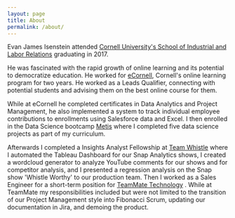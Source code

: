 ```yaml
---
layout: page
title: About
permalink: /about/
---
```


Evan James Isenstein attended [Cornell University's School of Industrial and Labor Relations](https://www.ilr.cornell.edu/) graduating in 2017. 

He was fascinated with the rapid growth of online learning and its potential to democratize education. He worked for [eCornell](https://www.ecornell.com/), Cornell's online learning program for two years. He worked as a Leads Qualifier, connecting with potential students and advising them on the best online course for them.

While at eCornell he completed certificates in Data Analytics and Project Management, he also implemented a system to track individual employee contributions to enrollments using Salesforce data and Excel. I then enrolled in the Data Science bootcamp [Metis](https://www.thisismetis.com/?gclid=Cj0KCQiAmL-ABhDFARIsAKywVafehItCX9Rx_Is6KMJpeVt2ROxlH3AaO5GLvlvLZwEonYzfLxjUQawaAhwrEALw_wcB) where I completed five data science projects as part of my curriculum.

Afterwards I completed a Insights Analyst Fellowship at [Team Whistle](https://teamwhistle.com/) where I automated the Tableau Dashboard for our Snap Analytics shows, I created a wordcloud generator to analyze YouTube comments for our shows and for competitor analysis, and I presented a regression analysis on the Snap show 'Whistle Worthy' to our production team. Then I worked as a Sales Engineer for a short-term position for [TeamMate Technology](https://www.teammatetechnology.com/) . While at TeamMate my responsibilities included but were not limited to the transition of our Project Management style into Fibonacci Scrum, updating our documentation in Jira, and demoing the product.     




<!-- This is the base Jekyll theme. You can find out more info about customizing your Jekyll theme, as well as basic Jekyll usage documentation at [jekyllrb.com](https://jekyllrb.com/)

You can find the source code for Minima at GitHub:
[jekyll][jekyll-organization] /
[minima](https://github.com/jekyll/minima)

You can find the source code for Jekyll at GitHub:
[jekyll][jekyll-organization] /
[jekyll](https://github.com/jekyll/jekyll)


[jekyll-organization]: https://github.com/jekyll -->

